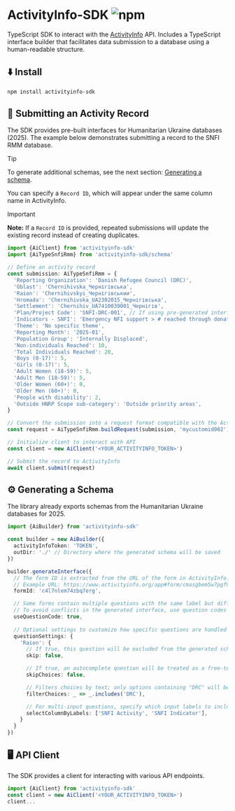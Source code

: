 # ActivityInfo-SDK ![npm](https://img.shields.io/npm/v/activityinfo-sdk)

TypeScript SDK to interact with the [ActivityInfo](https://www.activityinfo.org/) API.
Includes a TypeScript interface builder that facilitates data submission to a database using a human-readable structure.

## ⬇️ Install
```bash
npm install activityinfo-sdk
```

## 🛜  Submitting an Activity Record

The SDK provides pre-built interfaces for Humanitarian Ukraine databases (2025).
The example below demonstrates submitting a record to the SNFI RMM database.

> [!TIP]
> To generate additional schemas, see the next section: [Generating a schema](#-generating-a-schema).

You can specify a `Record ID`, which will appear under the same column name in ActivityInfo.

> [!IMPORTANT]  
> **Note:** If a `Record ID` is provided, repeated submissions will update the existing record instead of creating duplicates.

```ts
import {AiClient} from 'activityinfo-sdk'
import {AiTypeSnfiRmm} from 'activityinfo-sdk/schema'

// Define an activity record
const submission: AiTypeSnfiRmm = {
  'Reporting Organization': 'Danish Refugee Council (DRC)',
  'Oblast': 'Chernihivska_Чернігівська',
  'Raion': 'Chernihivskyi_Чернігівськии',
  'Hromada': 'Chernihivska_UA2302015_Чернігівська',
  'Settlement': 'Chernihiv_UA7410039001_Чернігів',
  'Plan/Project Code': 'SNFI-DRC-001', // If using pre-generated interfaces, this property must be set manually based on your current plan codes.
  'Indicators - SNFI': 'Emergency NFI support > # reached through donation of NFIs (Invincibility Points, bomb shelters, transit centers) > in-kind',
  'Theme': 'No specific theme',
  'Reporting Month': '2025-01',
  'Population Group': 'Internally Displaced',
  'Non-individuals Reached': 10,
  'Total Individuals Reached': 20,
  'Boys (0-17)': 5,
  'Girls (0-17)': 5,
  'Adult Women (18-59)': 5,
  'Adult Men (18-59)': 5,
  'Older Women (60+)': 0,
  'Older Men (60+)': 0,
  'People with disability': 2,
  'Outside HNRP Scope sub-category': 'Outside priority areas',
}

// Convert the submission into a request format compatible with the ActivityInfo API
const request = AiTypeSnfiRmm.buildRequest(submission, 'mycustomid002')

// Initialize client to interact with API
const client = new AiClient('<YOUR_ACTIVITYINFO_TOKEN>')

// Submit the record to ActivityInfo
await client.submit(request)
```

## ⚙️ Generating a Schema

The library already exports schemas from the Humanitarian Ukraine databases for 2025.
```ts
import {AiBuilder} from 'activityinfo-sdk'

const builder = new AiBuilder({
  activityInfoToken: 'TOKEN',
  outDir: './' // Directory where the generated schema will be saved
})

builder.generateInterface({
  // The form ID is extracted from the URL of the form in ActivityInfo.
  // Example URL: https://www.activityinfo.org/app#form/cmasgbem5w7pgf02/display/c4l7nlem74zbq7erg
  formId: 'c4l7nlem74zbq7erg',

  // Some forms contain multiple questions with the same label but different meanings.  
  // To avoid conflicts in the generated interface, use question codes instead of labels.  
  useQuestionCode: true,
  
  // Optional settings to customize how specific questions are handled
  questionSettings: {
    'Raion': {
      // If true, this question will be excluded from the generated schema
      skip: false,

      // If true, an autocomplete question will be treated as a free-text input
      skipChoices: false,

      // Filters choices by text; only options containing "DRC" will be included
      filterChoices: _ => _.includes('DRC'),

      // For multi-input questions, specify which input labels to include in the generated choices
      selectColumnByLabels: ['SNFI Activity', 'SNFI Indicator'],
    }
  }
})
```

## 🖥️ API Client

The SDK provides a client for interacting with various API endpoints.

```ts
import {AiClient} from 'activityinfo-sdk'
const client = new AiClient('<YOUR_ACTIVITYINFO_TOKEN>')
client...
```